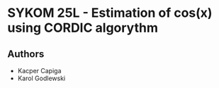 # SYKOM 25L - Estimation of cos(x) using CORDIC algorythm
## Authors
- Kacper Capiga
- Karol Godlewski